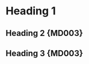 # Heading 1 #

## Heading 2 {MD003}

Heading 3 {MD003}
-----------------

<!-- markdownlint-configure-file {
  "MD003": {
    "style": "atx_closed"
  }
} -->
